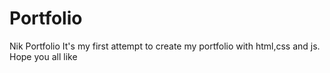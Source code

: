 # Portfolio
Nik Portfolio
It's my first attempt to create my portfolio with html,css and js.
Hope you all like 
